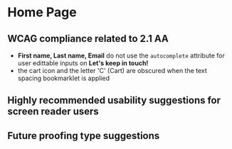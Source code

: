 # Home Page
## WCAG compliance related to 2.1 AA
- **First name, Last name, Email** do not use the `autocomplete` attribute for user edittable inputs on **Let's keep in touch!**
- the cart icon and the letter 'C' (Cart) are obscured when the text spacing bookmarklet is applied
## Highly recommended usability suggestions for screen reader users
## Future proofing type suggestions

